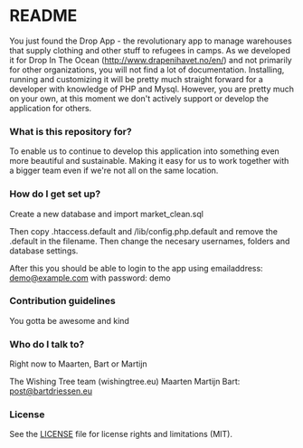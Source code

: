 # README #

You just found the Drop App - the revolutionary app to manage warehouses that supply clothing and other stuff to refugees in camps. As we developed it for Drop In The Ocean (http://www.drapenihavet.no/en/) and not primarily for other organizations, you will not find a lot of documentation. Installing, running and customizing it will be pretty much straight forward for a developer with knowledge of PHP and Mysql. However, you are pretty much on your own, at this moment we don't actively support or develop the application for others. 

### What is this repository for? ###

To enable us to continue to develop this application into something even more beautiful and sustainable. Making it easy for us to work together with a bigger team even if we're not all on the same location.

### How do I get set up? ###

Create a new database and import market_clean.sql

Then copy .htaccess.default and /lib/config.php.default and remove the .default in the filename. Then change the necesary usernames, folders and database settings.

After this you should be able to login to the app using emailaddress: demo@example.com with password: demo

### Contribution guidelines ###

You gotta be awesome and kind

### Who do I talk to? ###

Right now to Maarten, Bart or Martijn

The Wishing Tree team (wishingtree.eu)
Maarten
Martijn
Bart: post@bartdriessen.eu

### License ###

See the [LICENSE](LICENSE.md) file for license rights and limitations (MIT).